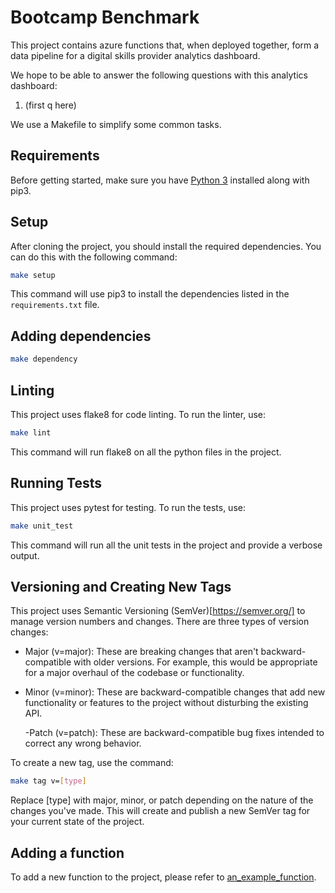# Bootcamp Benchmark

This project contains azure functions that, when deployed together, form a data pipeline for a digital skills provider analytics dashboard.

We hope to be able to answer the following questions with this analytics dashboard:

1. (first q here)

We use a Makefile to simplify some common tasks.

## Requirements

Before getting started, make sure you have [Python 3](https://www.python.org/downloads/) installed along with pip3.

## Setup

After cloning the project, you should install the required dependencies. You can do this with the following command:

```bash
make setup
```

This command will use pip3 to install the dependencies listed in the `requirements.txt` file.

## Adding dependencies

```bash
make dependency
```

## Linting

This project uses flake8 for code linting. To run the linter, use:

```bash
make lint
```

This command will run flake8 on all the python files in the project.

## Running Tests

This project uses pytest for testing. To run the tests, use:

```bash
make unit_test
```

This command will run all the unit tests in the project and provide a verbose output.

## Versioning and Creating New Tags

This project uses Semantic Versioning (SemVer)[https://semver.org/] to manage version numbers and changes. There are three types of version changes:

- Major (v=major): These are breaking changes that aren't backward-compatible with older versions. For example, this would be appropriate for a major overhaul of the codebase or functionality.

- Minor (v=minor): These are backward-compatible changes that add new functionality or features to the project without disturbing the existing API.

  -Patch (v=patch): These are backward-compatible bug fixes intended to correct any wrong behavior.

To create a new tag, use the command:

```bash
make tag v=[type]
```

Replace [type] with major, minor, or patch depending on the nature of the changes you've made. This will create and publish a new SemVer tag for your current state of the project.

## Adding a function

To add a new function to the project, please refer to [an_example_function](an_example_function/readme.md).
